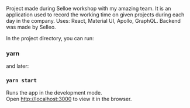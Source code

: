 Project made during Selloe workshop with my amazing team. It is an application used to record the working time on given projects during each day in the company. Uses: React, Material UI, Apollo, GraphQL. Backend was made by Selleo.


In the project directory, you can run:

### yarn

and later:

### `yarn start`

Runs the app in the development mode.\
Open [http://localhost:3000](http://localhost:3000) to view it in the browser.




